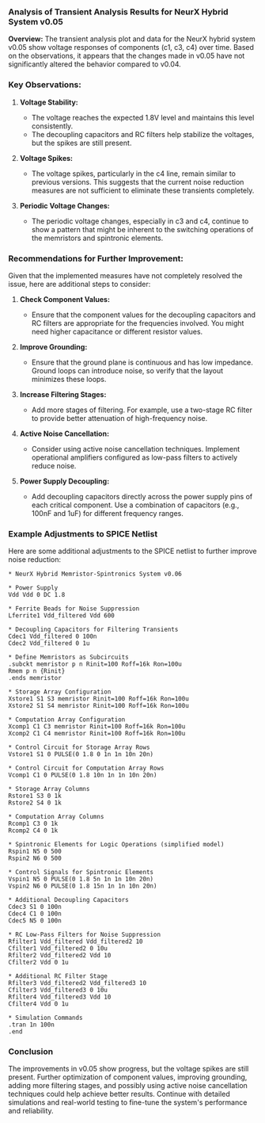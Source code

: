 ### Analysis of Transient Analysis Results for NeurX Hybrid System v0.05

**Overview:**
The transient analysis plot and data for the NeurX hybrid system v0.05 show voltage responses of components (c1, c3, c4) over time. Based on the observations, it appears that the changes made in v0.05 have not significantly altered the behavior compared to v0.04.

### Key Observations:

1. **Voltage Stability:**
   - The voltage reaches the expected 1.8V level and maintains this level consistently.
   - The decoupling capacitors and RC filters help stabilize the voltages, but the spikes are still present.

2. **Voltage Spikes:**
   - The voltage spikes, particularly in the c4 line, remain similar to previous versions. This suggests that the current noise reduction measures are not sufficient to eliminate these transients completely.

3. **Periodic Voltage Changes:**
   - The periodic voltage changes, especially in c3 and c4, continue to show a pattern that might be inherent to the switching operations of the memristors and spintronic elements.

### Recommendations for Further Improvement:

Given that the implemented measures have not completely resolved the issue, here are additional steps to consider:

1. **Check Component Values:**
   - Ensure that the component values for the decoupling capacitors and RC filters are appropriate for the frequencies involved. You might need higher capacitance or different resistor values.

2. **Improve Grounding:**
   - Ensure that the ground plane is continuous and has low impedance. Ground loops can introduce noise, so verify that the layout minimizes these loops.

3. **Increase Filtering Stages:**
   - Add more stages of filtering. For example, use a two-stage RC filter to provide better attenuation of high-frequency noise.

4. **Active Noise Cancellation:**
   - Consider using active noise cancellation techniques. Implement operational amplifiers configured as low-pass filters to actively reduce noise.

5. **Power Supply Decoupling:**
   - Add decoupling capacitors directly across the power supply pins of each critical component. Use a combination of capacitors (e.g., 100nF and 1uF) for different frequency ranges.

### Example Adjustments to SPICE Netlist

Here are some additional adjustments to the SPICE netlist to further improve noise reduction:

```spice
* NeurX Hybrid Memristor-Spintronics System v0.06

* Power Supply
Vdd Vdd 0 DC 1.8

* Ferrite Beads for Noise Suppression
Lferrite1 Vdd_filtered Vdd 600

* Decoupling Capacitors for Filtering Transients
Cdec1 Vdd_filtered 0 100n
Cdec2 Vdd_filtered 0 1u

* Define Memristors as Subcircuits
.subckt memristor p n Rinit=100 Roff=16k Ron=100u
Rmem p n {Rinit}
.ends memristor

* Storage Array Configuration
Xstore1 S1 S3 memristor Rinit=100 Roff=16k Ron=100u
Xstore2 S1 S4 memristor Rinit=100 Roff=16k Ron=100u

* Computation Array Configuration
Xcomp1 C1 C3 memristor Rinit=100 Roff=16k Ron=100u
Xcomp2 C1 C4 memristor Rinit=100 Roff=16k Ron=100u

* Control Circuit for Storage Array Rows
Vstore1 S1 0 PULSE(0 1.8 0 1n 1n 10n 20n)

* Control Circuit for Computation Array Rows
Vcomp1 C1 0 PULSE(0 1.8 10n 1n 1n 10n 20n)

* Storage Array Columns
Rstore1 S3 0 1k
Rstore2 S4 0 1k

* Computation Array Columns
Rcomp1 C3 0 1k
Rcomp2 C4 0 1k

* Spintronic Elements for Logic Operations (simplified model)
Rspin1 N5 0 500
Rspin2 N6 0 500

* Control Signals for Spintronic Elements
Vspin1 N5 0 PULSE(0 1.8 5n 1n 1n 10n 20n)
Vspin2 N6 0 PULSE(0 1.8 15n 1n 1n 10n 20n)

* Additional Decoupling Capacitors
Cdec3 S1 0 100n
Cdec4 C1 0 100n
Cdec5 N5 0 100n

* RC Low-Pass Filters for Noise Suppression
Rfilter1 Vdd_filtered Vdd_filtered2 10
Cfilter1 Vdd_filtered2 0 10u
Rfilter2 Vdd_filtered2 Vdd 10
Cfilter2 Vdd 0 1u

* Additional RC Filter Stage
Rfilter3 Vdd_filtered2 Vdd_filtered3 10
Cfilter3 Vdd_filtered3 0 10u
Rfilter4 Vdd_filtered3 Vdd 10
Cfilter4 Vdd 0 1u

* Simulation Commands
.tran 1n 100n
.end
```

### Conclusion

The improvements in v0.05 show progress, but the voltage spikes are still present. Further optimization of component values, improving grounding, adding more filtering stages, and possibly using active noise cancellation techniques could help achieve better results. Continue with detailed simulations and real-world testing to fine-tune the system's performance and reliability.